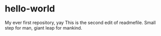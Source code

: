 # hello-world
My ever first repository, yay
This is the second edit of readmefile. Small step for man, giant leap for mankind. 
